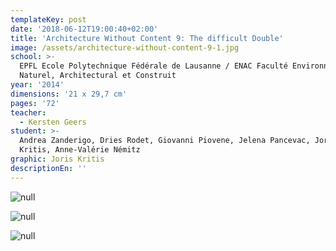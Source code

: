 ```yaml
---
templateKey: post
date: '2018-06-12T19:00:40+02:00'
title: 'Architecture Without Content 9: The difficult Double'
image: /assets/architecture-without-content-9-1.jpg
school: >-
  EPFL Ecole Polytechnique Fédérale de Lausanne / ENAC Faculté Environnement
  Naturel, Architectural et Construit
year: '2014'
dimensions: '21 x 29,7 cm'
pages: '72'
teacher:
  - Kersten Geers
student: >-
  Andrea Zanderigo, Dries Rodet, Giovanni Piovene, Jelena Pancevac, Joris
  Kritis, Anne-Valérie Némitz
graphic: Joris Kritis
descriptionEn: ''
---
```

![null](/assets/architecture-without-content-9-2.jpg)

![null](/assets/architecture-without-content-9-3.jpg)

![null](/assets/architecture-without-content-9-4.jpg)
